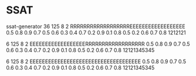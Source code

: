 # SSAT

ssat-generator 36 125 8 2 RRRRRRRRRRRRRRRRRREEEEEEEEEEEEEEEEEE 0.5 0.8 0.9 0.7 0.5 0.6 0.3 0.4 0.7 0.2 0.9 0.1 0.8 0.5 0.2 0.6 0.7 0.8 1212121

6 125 8 2 EEEEEEEEEEEEEEEEEERRRRRRRRRRRRRRRRRR 0.5 0.8 0.9 0.7 0.5 0.6 0.3 0.4 0.7 0.2 0.9 0.1 0.8 0.5 0.2 0.6 0.7 0.8 12121345345

6 125 8 2 EEEEEEEEEEEEEEEEEEEEEEEEEEEEEEEEEEEE 0.5 0.8 0.9 0.7 0.5 0.6 0.3 0.4 0.7 0.2 0.9 0.1 0.8 0.5 0.2 0.6 0.7 0.8 12121345345